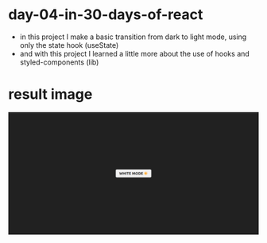 # day-04-in-30-days-of-react 

- in this project I make a basic transition from dark to light mode, using only the state hook (useState)
- and with this project I learned a little more about the use of hooks and styled-components (lib)

# result image  

![](site.png)